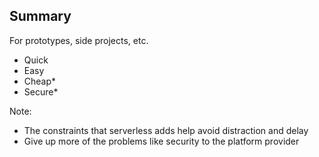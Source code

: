 ## Summary

For prototypes, side projects, etc.

- Quick
- Easy
- Cheap*
- Secure*

Note:
 - The constraints that serverless adds help avoid distraction and delay
 - Give up more of the problems like security to the platform provider
